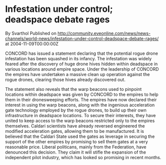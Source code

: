 # Infestation under control; deadspace debate rages
By Svarthol
Published on http://community.eveonline.com/news/news-channels/world-news/infestation-under-control-deadspace-debate-rages/ at 2004-11-09T00:00:00Z

CONCORD has issued a statement declaring that the potential rogue drone infestation has been squashed in its infancy. The infestation was widely feared after the discovery of huge drone hives hidden within deadspace in various locations around empire space. Under the leadership of CONCORD the empires have undertaken a massive clean up operation against the rogue drones, clearing those hives already discovered out.   
  
The statement also reveals that the warp beacons used to pinpoint locations within deadspace was given by CONCORD to the empires to help them in their dronesweeping efforts. The empires have now declared their interest in using the warp beacons, along with the ingenious acceleration gate technology employed by the rogue drones, to build up their own infrastructure in deadspace locations. To secure their interests, they have united to keep access to the warp beacons restricted only to the empires themselves. Caldari scientists have already reversed engineered the modified acceleration gates, allowing them to be manufactured. It is believed that the Caldari State used the gates as leverage in securing the support of the other empires by promising to sell them gates at a very reasonable price. Liberal politicans, mainly from the Federation, have denounced this decision. They claim it will stifle the expansion of the independent pilot industry, which has looked so promising in recent months.

